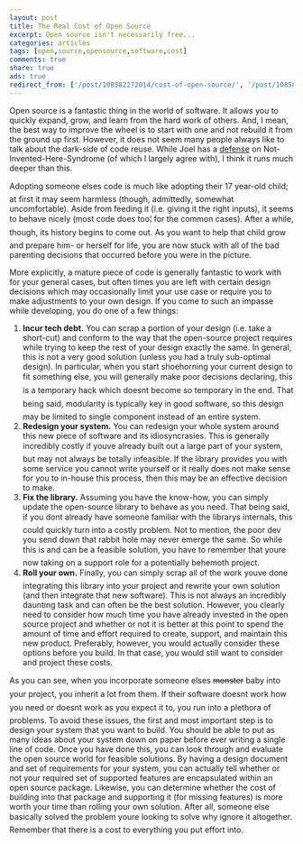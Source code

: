 ```yaml
---
layout: post
title: The Real Cost of Open Source
excerpt: Open source isn't necessarily free...
categories: articles
tags: [open,source,opensource,software,cost]
comments: true
share: true
ads: true
redirect_from: ['/post/108582272014/cost-of-open-source/', '/post/108582272014/']
---
```


<p>Open source is a fantastic thing in the world of software. It allows you to quickly expand, grow, and learn from the hard work of others. And, I mean, the best way to improve the wheel is to start with one and not rebuild it from the ground up first. However, it does not seem many people always like to talk about the dark-side of code reuse. While Joel has a <a href="http://www.joelonsoftware.com/articles/fog0000000007.html" target="_blank">defense</a> on Not-Invented-Here-Syndrome (of which I largely agree with), I think it runs much deeper than this.</p><p>Adopting someone elses code is much like adopting their 17 year-old child; at first it may seem harmless (though, admittedly, somewhat uncomfortable). Aside from feeding it (i.e. giving it the right inputs), it seems to behave nicely (most code does too¦ for the common cases). After a while, though, its history begins to come out. As you want to help that child grow and prepare him- or herself for life, you are now stuck with all of the bad parenting decisions that occurred before you were in the picture.</p>
<p>More explicitly, a mature piece of code is generally fantastic to work with for your general cases, but often times you are left with certain design decisions which may occasionally limit your use case or require you to make adjustments to your own design. If you come to such an impasse while developing, you do one of a few things:</p>
<ol><li><b>Incur tech debt.</b> You can scrap a portion of your design (i.e. take a short-cut) and conform to the way that the open-source project requires while trying to keep the rest of your design exactly the same. In general, this is not a very good solution (unless you had a truly sub-optimal design). In particular, when you start shoehorning your current design to fit something else, you will generally make poor decisions declaring, this is a temporary hack which doesnt become so temporary in the end. That being said, modularity is typically key in good software, so this design may be limited to single component instead of an entire system.</li>
<li><b>Redesign your system.</b> You can redesign your whole system around this new piece of software and its idiosyncrasies. This is generally incredibly costly if youve already built out a large part of your system, but may not always be totally infeasible. If the library provides you with some service you cannot write yourself or it really does not make sense for you to in-house this process, then this may be an effective decision to make.</li>
<li><b>Fix the library.</b> Assuming you have the know-how, you can simply update the open-source library to behave as you need. That being said, if you dont already have someone familiar with the librarys internals, this could quickly turn into a costly problem. Not to mention, the poor dev you send down that rabbit hole may never emerge the same. So while this is and can be a feasible solution, you have to remember that youre now taking on a support role for a potentially behemoth project.</li>
<li><b>Roll your own.</b> Finally, you can simply scrap all of the work youve done integrating this library into your project and rewrite your own solution (and then integrate that new software). This is not always an incredibly daunting task and can often be the best solution. However, you clearly need to consider how much time you have already invested in the open source project and whether or not it is better at this point to spend the amount of time and effort required to create, support, and maintain this new product. Preferably, however, you would actually consider these options before you build. In that case, you would still want to consider and project these costs.</li>
</ol><p>As you can see, when you incorporate someone elses <strike>monster</strike> baby into your project, you inherit a lot from them. If their software doesnt work how you need or doesnt work as you expect it to, you run into a plethora of problems. To avoid these issues, the first and most important step is to design your system that you want to build. You should be able to put as many ideas about your system down on paper before ever writing a single line of code. Once you have done this, you can look through and evaluate the open source world for feasible solutions. By having a design document and set of requirements for your system, you can actually tell whether or not your required set of supported features are encapsulated within an open source package. Likewise, you can determine whether the cost of building into that package and supporting it (for missing features) is more worth your time than rolling your own solution. After all, someone else basically solved the problem youre looking to solve why ignore it altogether. Remember that there is a cost to everything you put effort into.</p>
